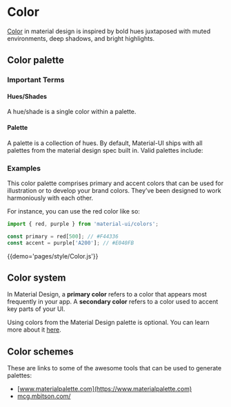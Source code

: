 # Color

[Color](https://material.io/guidelines/style/color.html) in material design is inspired by bold hues juxtaposed with muted environments, deep shadows, and bright highlights.

## Color palette

### Important Terms

#### Hues/Shades

A hue/shade is a single color within a palette.

#### Palette

A palette is a collection of hues. By default, Material-UI ships with all palettes from the material design spec built in. Valid palettes include:

### Examples

This color palette comprises primary and accent colors that can be used for illustration or to develop your brand colors.
They’ve been designed to work harmoniously with each other.

For instance, you can use the red color like so:
```js
import { red, purple } from 'material-ui/colors';

const primary = red[500]; // #F44336
const accent = purple['A200']; // #E040FB
```

{{demo='pages/style/Color.js'}}

## Color system

In Material Design, a **primary color** refers to a color that appears most frequently in your app. A **secondary color** refers to a color used to accent key parts of your UI.

Using colors from the Material Design palette is optional.
You can learn more about it [here](https://material.io/guidelines/style/color.html#color-color-system).

## Color schemes

These are links to some of the awesome tools that can be used to generate palettes:

- [www.materialpalette.com](https://www.materialpalette.com)
- [mcg.mbitson.com/](http://mcg.mbitson.com/)
